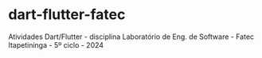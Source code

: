 # dart-flutter-fatec
Atividades Dart/Flutter - disciplina Laboratório de Eng. de Software - Fatec Itapetininga - 5º ciclo - 2024
